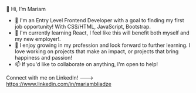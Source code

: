 👋 Hi, I’m Mariam
- 👀 I'm an Entry Level Frontend Developer with a goal to finding my first job opportunity! With CSS/HTML, JavaScript, Bootstrap. 
- 🌱 I'm currently learning React, I feel like this will benefit both myself and my new employer!.
- 💞️ I enjoy growing in my profession and look forward to further learning. I love working on projects that make an impact, or projects that bring happiness and passion!
- 📫 If you'd like to collaborate on anything, I'm open to help!

Connect with me on LinkedIn! ---> https://www.linkedin.com/in/mariambliadze
